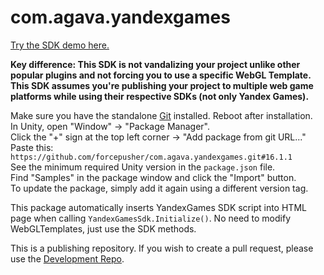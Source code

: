 # com.agava.yandexgames  
  
[Try the SDK demo here.](https://yandex.ru/games/app/223976?draft=true)  
  
**Key difference: This SDK is not vandalizing your project unlike other popular plugins and not forcing you to use a specific WebGL Template. This SDK assumes you're publishing your project to multiple web game platforms while using their respective SDKs (not only Yandex Games).**  
  
Make sure you have the standalone [Git](https://git-scm.com/downloads) installed. Reboot after installation.  
In Unity, open "Window" -> "Package Manager".  
Click the "+" sign at the top left corner -> "Add package from git URL..."  
Paste this: `https://github.com/forcepusher/com.agava.yandexgames.git#16.1.1`  
See the minimum required Unity version in the `package.json` file.  
Find "Samples" in the package window and click the "Import" button.  
To update the package, simply add it again using a different version tag.  
  
This package automatically inserts YandexGames SDK script into HTML page when calling `YandexGamesSdk.Initialize()`. No need to modify WebGLTemplates, just use the SDK methods.  
  
This is a publishing repository. If you wish to create a pull request, please use the [Development Repo](https://github.com/forcepusher/YandexGamesUnity).
